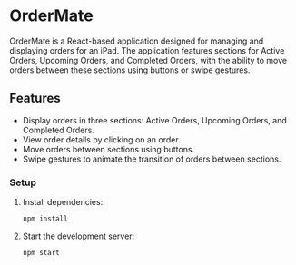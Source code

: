 # OrderMate

OrderMate is a React-based application designed for managing and displaying orders for an iPad. The application features sections for Active Orders, Upcoming Orders, and Completed Orders, with the ability to move orders between these sections using buttons or swipe gestures.

## Features

- Display orders in three sections: Active Orders, Upcoming Orders, and Completed Orders.
- View order details by clicking on an order.
- Move orders between sections using buttons.
- Swipe gestures to animate the transition of orders between sections.

### Setup

1. Install dependencies:

   ```bash
   npm install
   ```

2. Start the development server:

   ```bash
   npm start
   ```
